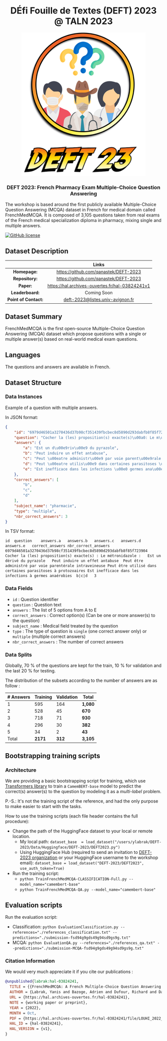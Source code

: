 <h1 align="center">DÉfi Fouille de Textes (DEFT) 2023 @ TALN 2023</h1>

<p align="center">
  <img width="400" src="./logo.png">
</p>

<h3 align="center">DEFT 2023: French Pharmacy Exam Multiple-Choice Question Answering</h3>

The workshop is based around the first publicly available Multiple-Choice Question Answering (MCQA) dataset in French for medical domain called FrenchMedMCQA. It is composed of 3,105 questions taken from real exams of the French medical specialization diploma in pharmacy, mixing  single  and multiple answers.

[![GitHub license](https://img.shields.io/badge/License-Apache_2.0-blue.svg)](https://opensource.org/licenses/Apache-2.0)

## Dataset Description

|                        | Links                                               | 
| :--------------------: |:---------------------------------------------------:|
| **Homepage:**          |  https://github.com/qanastek/DEFT-2023              | 
| **Repository:**        |  https://github.com/qanastek/DEFT-2023              | 
| **Paper:**             |  https://hal.archives-ouvertes.fr/hal-03824241v1    | 
| **Leaderboard:**       |  Coming Soon                                        |
| **Point of Contact:**  |  [deft-2023@listes.univ-avignon.fr](mailto:deft-2023@listes.univ-avignon.fr)|

## Dataset Summary

FrenchMedMCQA is the first open-source Multiple-Choice Question Answering (MCQA) dataset which propose questions with a single or multiple answer(s) based on real-world medical exam questions.

## Languages

The questions and answers are available in French.

## Dataset Structure

### Data Instances

Example of a question with multiple answers.

In JSON format:

```json
{
    "id": "6979d46501a3270436d37b98cf351439fbcbec8d5890d293dabfb8f85f723904",
    "question": "Cocher la (les) proposition(s) exacte(s)\u00a0: Le m\u00e9tronidazole\u00a0:",
    "answers": {
        "a": "Est un d\u00e9riv\u00e9 du pyrazole",
        "b": "Peut induire un effet antabuse",
        "c": "Peut \u00eatre administr\u00e9 par voie parent\u00e9rale intraveineuse",
        "d": "Peut \u00eatre utilis\u00e9 dans certaines parasitoses \u00e0 protozoaires",
        "e": "Est inefficace dans les infections \u00e0 germes ana\u00e9robies"
    },
    "correct_answers": [
        "b",
        "c",
        "d"
    ],
    "subject_name": "pharmacie",
    "type": "multiple",
    "nbr_correct_answers": 3
}
```

In TSV format:

```plain
id	question	answers.a	answers.b	answers.c	answers.d	answers.e	correct_answers	nbr_correct_answers
6979d46501a3270436d37b98cf351439fbcbec8d5890d293dabfb8f85f723904	Cocher la (les) proposition(s) exacte(s) : Le métronidazole :	Est un dérivé du pyrazole	Peut induire un effet antabuse	Peut être administré par voie parentérale intraveineuse	Peut être utilisé dans certaines parasitoses à protozoaires	Est inefficace dans les infections à germes anaérobies	b|c|d	3
```


### Data Fields

- `id` : Question identifier
- `question` : Question text
- `answers` : The list of 5 options from A to E
- `correct_answers` : Correct option(s) (Can be one or more answer(s) to the question)
- `subject_name` : Medical field treated by the question
- `type` : The type of question is `single` (one correct answer only) or `multiple` (multiple correct answers)
- `nbr_correct_answers` : The number of correct answers

### Data Splits

Globally, 70 % of the questions are kept for the train, 10 % for validation and the last 20 % for testing.

The distribution of the subsets according to the number of answers are as follow :

| # Answers | Training   | Validation | Total     |
| --------- | ---------- | ---------- | --------- |
| 1         | 595        | 164        | **1,080** |
| 2         | 528        | 45         | **670**   |
| 3         | 718        | 71         | **930**   |
| 4         | 296        | 30         | **382**   |
| 5         | 34         | 2          | **43**    |
| Total     | **2171**   | **312**    | **3,105** |

## Bootstrapping training scripts

### Architecture

We are providing a basic bootstrapping script for training, which use [Transformers library](https://huggingface.co/docs/transformers/index) to train a `CamemBERT-base` model to predict the correct(s) answer(s) to the question by modeling it as a *multi-label* problem.

P.-S.: It's not the training script of the reference, and had the only purpose to make easier to start with the tasks.

How to use the training scripts (each file header contains the full procedure):
- Change the path of the HuggingFace dataset to your local or remote location.
   - My local path: `dataset_base  = load_dataset("/users/ylabrak/DEFT-2023/Data/Huggingface/DEFT-2023/DEFT2023.py")`
   - Using HuggingFace Hub (required to send an invitation to [DEFT-2023 organization](https://huggingface.co/DEFT-2023) or your HuggingFace username to the workshop email): `dataset_base = load_dataset("DEFT-2023/DEFT2023", use_auth_token=True)`
- Run the training script:
   - `python TrainFrenchMedMCQA-CLASSIFICATION-Full.py --model_name="camembert-base"`
   - `python TrainFrenchMedMCQA-QA.py --model_name="camembert-base"`

## Evaluation scripts

Run the evaluation script:
- Classification: `python EvaluationClassification.py --references="./references_classification.txt" --predictions="./submission-fsd94g9gds49g94sd9gs9g.txt"`
- MCQA: `python EvaluationQA.py --references="./references_qa.txt" --predictions="./submission-MCQA-fsd94g9gds49g94sd9gs9g.txt"`

### Citation Information

We would very much appreciate it if you cite our publications :

```bibtex
@unpublished{labrak:hal-03824241,
  TITLE = {{FrenchMedMCQA: A French Multiple-Choice Question Answering Dataset for Medical domain}},
  AUTHOR = {Labrak, Yanis and Bazoge, Adrien and Dufour, Richard and Daille, B{\'e}atrice and Gourraud, Pierre-Antoine and Morin, Emmanuel and Rouvier, Mickael},
  URL = {https://hal.archives-ouvertes.fr/hal-03824241},
  NOTE = {working paper or preprint},
  YEAR = {2022},
  MONTH = Oct,
  PDF = {https://hal.archives-ouvertes.fr/hal-03824241/file/LOUHI_2022___QA-3.pdf},
  HAL_ID = {hal-03824241},
  HAL_VERSION = {v1},
}
```
